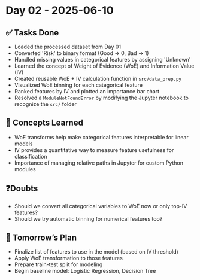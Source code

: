 # Day 02 - 2025-06-10

## ✅ Tasks Done
- Loaded the processed dataset from Day 01
- Converted 'Risk' to binary format (Good → 0, Bad → 1)
- Handled missing values in categorical features by assigning 'Unknown'
- Learned the concept of Weight of Evidence (WoE) and Information Value (IV)
- Created reusable WoE + IV calculation function in `src/data_prep.py`
- Visualized WoE binning for each categorical feature
- Ranked features by IV and plotted an importance bar chart
- Resolved a `ModuleNotFoundError` by modifying the Jupyter notebook to recognize the `src/` folder

## 🧠 Concepts Learned
- WoE transforms help make categorical features interpretable for linear models
- IV provides a quantitative way to measure feature usefulness for classification
- Importance of managing relative paths in Jupyter for custom Python modules

## ❓Doubts
- Should we convert all categorical variables to WoE now or only top-IV features?
- Should we try automatic binning for numerical features too?

## 🔁 Tomorrow’s Plan
- Finalize list of features to use in the model (based on IV threshold)
- Apply WoE transformation to those features
- Prepare train-test split for modeling
- Begin baseline model: Logistic Regression, Decision Tree
